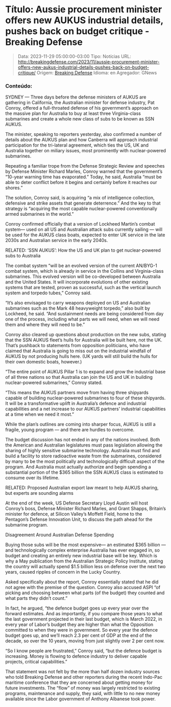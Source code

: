 # Título: Aussie procurement minister offers new AUKUS industrial details, pushes back on budget critique - Breaking Defense

>Data: 2023-11-29 05:00:00-03:00
>Tipo: Notícias
>URL: http://breakingdefense.com/2023/11/aussie-procurement-minister-offers-new-aukus-industrial-details-pushes-back-on-budget-critique/
>Origem: [Breaking Defense](http://breakingdefense.com)
>Idioma: en
>Agregador: GNews

### Conteúdo:

SYDNEY — Three days before the defense ministers of AUKUS are gathering in California, the Australian minister for defense industry, Pat Conroy, offered a full-throated defense of his government’s approach on the massive plan for Australia to buy at least three Virginia-class submarines and create a whole new class of subs to be known as SSN AUKUS.

The minister, speaking to reporters yesterday, also confirmed a number of details about the AUKUS plan and how Canberra will approach industrial participation for the tri-lateral agreement, which ties the US, UK and Australia together on miliary issues, most prominently with nuclear-powered submarines.

Repeating a familiar trope from the Defense Strategic Review and speeches by Defense Minister Richard Marles, Conroy warned that the government’s “10-year warning time has evaporated.” Today, he said, Australia “must be able to deter conflict before it begins and certainly before it reaches our shores.”

The solution, Conroy said, is acquiring “a mix of intelligence collection, defensive and strike assets that generate deterrence.” And the key to that strategy is “acquiring the most capable nuclear-powered conventionally armed submarines in the world.”

Conroy confirmed officially that a version of Lockheed Martin’s combat system— used on all US and Australian attack subs currently sailing — will be used for the AUKUS class boats, expected to enter UK service in the late 2030s and Australian service in the early 2040s.

RELATED: ‘SSN AUKUS’: How the US and UK plan to get nuclear-powered subs to Australia

The combat system “will be an evolved version of the current AN/BYG-1 combat system, which is already in service in the Collins and Virginia-class submarines. This evolved version will be co-developed between Australia and the United States. It will incorporate evolutions of other existing systems that are tested, proven as successful, such as the vertical launch system and torpedo tubes,” Conroy said.

“It’s also envisaged to carry weapons deployed on US and Australian submarines such as the Mark 48 heavyweight torpedo,” also built by Lockheed, he said. “And sustainment needs are being considered from day one of the process, including what parts we will need, when we will need them and where they will need to be.”

Conroy also cleared up questions about production on the new subs, stating that the SSN AUKUS fleet’s hulls for Australia will be built here, not the UK. That’s pushback to statements from opposition politicians, who have claimed that Australia is going to miss out on the industrial windfall of AUKUS by not producing hulls here. (UK yards will still build the hulls for their own domestic boats, however.)

“The entire point of AUKUS Pillar 1 is to expand and grow the industrial base of all three nations so that Australia can join the US and UK in building nuclear-powered submarines,” Conroy stated.

“This means the AUKUS partners move from having three shipyards capable of building nuclear-powered submarines to four of these shipyards. It will be a transformative uplift in Australia’s defence and industrial capabilities and a net increase to our AUKUS partners’ industrial capabilities at a time when we need it most.”

While the plan’s outlines are coming into sharper focus, AUKUS is still a fragile, young program — and there are hurdles to overcome.

The budget discussion has not ended in any of the nations involved. Both the American and Australian legislatures must pass legislation allowing the sharing of highly sensitive submarine technology. Australia must find and build a facility to store radioactive waste from the submarines, considered by many to be the most politically and technologically difficult aspect of the program. And Australia must actually authorize and begin spending a substantial portion of the $365 billion the SSN AUKUS class is estimated to consume over its lifetime.

RELATED: Proposed Australian export law meant to help AUKUS sharing, but experts are sounding alarms

At the end of the week, US Defense Secretary Lloyd Austin will host Conroy’s boss, Defense Minister Richard Marles, and Grant Shapps, Britain’s minister for defence, at Silicon Valley’s Moffett Field, home to the Pentagon’s Defense Innovation Unit, to discuss the path ahead for the submarine program.

Disagreement Around Australian Defense Spending

Buying those subs will be the most expensive— an estimated $365 billion — and technologically complex enterprise Australia has ever engaged in, so budget and creating an entirely new industrial base will be key. Which is why a May publication from the Australian Strategic Policy Institute, stating the country will actually spend $1.5 billion less on defense over the next two years, caused ripples of concern in the Lucky Country.

Asked specifically about the report, Conroy essentially stated that he did not agree with the premise of the question. Conroy also accused ASPI “of picking and choosing between what parts (of the budget) they counted and what parts they didn’t count.”

In fact, he argued, “the defence budget goes up every year over the forward estimates. And as importantly, if you compare those years to what the last government projected in their last budget, which is March 2022, in every year of Labor’s budget they are higher than what the Opposition committed to when they were in government. So every year the defence budget goes up, and we’ll reach 2.3 per cent of GDP at the end of the decade, so over the 10 years, moving from just slightly over 2 per cent now.

“So I know people are frustrated,” Conroy said, “but the defence budget is increasing. Money is flowing to defence industry to deliver capable projects, critical capabilities.”

That statement was not felt by the more than half dozen industry sources who told Breaking Defense and other reporters during the recent Indo-Pac maritime conference that they are concerned about getting money for future investments. The “flow” of money was largely restricted to existing programs, maintenance and supply, they said, with little to no new money available since the Labor government of Anthony Albanese took power.
